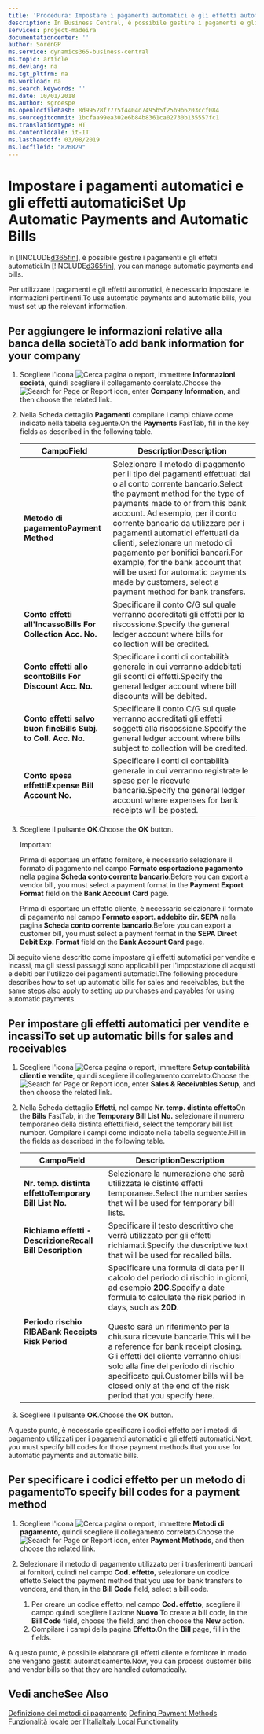 ```yaml
---
title: 'Procedura: Impostare i pagamenti automatici e gli effetti automatici'
description: In Business Central, è possibile gestire i pagamenti e gli effetti automatici.
services: project-madeira
documentationcenter: ''
author: SorenGP
ms.service: dynamics365-business-central
ms.topic: article
ms.devlang: na
ms.tgt_pltfrm: na
ms.workload: na
ms.search.keywords: ''
ms.date: 10/01/2018
ms.author: sgroespe
ms.openlocfilehash: 8d99528f7775f4404d7495b5f25b9b6203ccf084
ms.sourcegitcommit: 1bcfaa99ea302e6b84b8361ca02730b135557fc1
ms.translationtype: HT
ms.contentlocale: it-IT
ms.lasthandoff: 03/08/2019
ms.locfileid: "826829"
---
```

# <a name="set-up-automatic-payments-and-automatic-bills"></a><span data-ttu-id="d82a8-103">Impostare i pagamenti automatici e gli effetti automatici</span><span class="sxs-lookup"><span data-stu-id="d82a8-103">Set Up Automatic Payments and Automatic Bills</span></span>
<span data-ttu-id="d82a8-104">In [!INCLUDE[d365fin](../../includes/d365fin_md.md)], è possibile gestire i pagamenti e gli effetti automatici.</span><span class="sxs-lookup"><span data-stu-id="d82a8-104">In [!INCLUDE[d365fin](../../includes/d365fin_md.md)], you can manage automatic payments and bills.</span></span>  

<span data-ttu-id="d82a8-105">Per utilizzare i pagamenti e gli effetti automatici, è necessario impostare le informazioni pertinenti.</span><span class="sxs-lookup"><span data-stu-id="d82a8-105">To use automatic payments and automatic bills, you must set up the relevant information.</span></span>  

## <a name="to-add-bank-information-for-your-company"></a><span data-ttu-id="d82a8-106">Per aggiungere le informazioni relative alla banca della società</span><span class="sxs-lookup"><span data-stu-id="d82a8-106">To add bank information for your company</span></span>  

1.  <span data-ttu-id="d82a8-107">Scegliere l'icona ![Cerca pagina o report](../../media/ui-search/search_small.png "icona Cerca pagina o report"), immettere **Informazioni società**, quindi scegliere il collegamento correlato.</span><span class="sxs-lookup"><span data-stu-id="d82a8-107">Choose the ![Search for Page or Report](../../media/ui-search/search_small.png "Search for Page or Report icon") icon, enter **Company Information**, and then choose the related link.</span></span>  
2.  <span data-ttu-id="d82a8-108">Nella Scheda dettaglio **Pagamenti** compilare i campi chiave come indicato nella tabella seguente.</span><span class="sxs-lookup"><span data-stu-id="d82a8-108">On the **Payments** FastTab, fill in the key fields as described in the following table.</span></span>  

    |<span data-ttu-id="d82a8-109">Campo</span><span class="sxs-lookup"><span data-stu-id="d82a8-109">Field</span></span>|<span data-ttu-id="d82a8-110">Description</span><span class="sxs-lookup"><span data-stu-id="d82a8-110">Description</span></span>|  
    |------------------------------------|---------------------------------------|  
    |<span data-ttu-id="d82a8-111">**Metodo di pagamento**</span><span class="sxs-lookup"><span data-stu-id="d82a8-111">**Payment Method**</span></span>|<span data-ttu-id="d82a8-112">Selezionare il metodo di pagamento per il tipo dei pagamenti effettuati dal o al conto corrente bancario.</span><span class="sxs-lookup"><span data-stu-id="d82a8-112">Select the payment method for the type of payments made to or from this bank account.</span></span> <span data-ttu-id="d82a8-113">Ad esempio, per il conto corrente bancario da utilizzare per i pagamenti automatici effettuati da clienti, selezionare un metodo di pagamento per bonifici bancari.</span><span class="sxs-lookup"><span data-stu-id="d82a8-113">For example, for the bank account that will be used for automatic payments made by customers, select a payment method for bank transfers.</span></span>|  
    |<span data-ttu-id="d82a8-114">**Conto effetti all'Incasso**</span><span class="sxs-lookup"><span data-stu-id="d82a8-114">**Bills For Collection Acc. No.**</span></span>|<span data-ttu-id="d82a8-115">Specificare il conto C/G sul quale verranno accreditati gli effetti per la riscossione.</span><span class="sxs-lookup"><span data-stu-id="d82a8-115">Specify the general ledger account where bills for collection will be credited.</span></span>|  
    |<span data-ttu-id="d82a8-116">**Conto effetti allo sconto**</span><span class="sxs-lookup"><span data-stu-id="d82a8-116">**Bills For Discount Acc. No.**</span></span>|<span data-ttu-id="d82a8-117">Specificare i conti di contabilità generale in cui verranno addebitati gli sconti di effetti.</span><span class="sxs-lookup"><span data-stu-id="d82a8-117">Specify the general ledger account where bill discounts will be debited.</span></span>|  
    |<span data-ttu-id="d82a8-118">**Conto effetti salvo buon fine**</span><span class="sxs-lookup"><span data-stu-id="d82a8-118">**Bills Subj. to Coll. Acc. No.**</span></span>|<span data-ttu-id="d82a8-119">Specificare il conto C/G sul quale verranno accreditati gli effetti soggetti alla riscossione.</span><span class="sxs-lookup"><span data-stu-id="d82a8-119">Specify the general ledger account where bills subject to collection will be credited.</span></span>|  
    |<span data-ttu-id="d82a8-120">**Conto spesa effetti**</span><span class="sxs-lookup"><span data-stu-id="d82a8-120">**Expense Bill Account No.**</span></span>|<span data-ttu-id="d82a8-121">Specificare i conti di contabilità generale in cui verranno registrate le spese per le ricevute bancarie.</span><span class="sxs-lookup"><span data-stu-id="d82a8-121">Specify the general ledger account where expenses for bank receipts will be posted.</span></span>|  

5.  <span data-ttu-id="d82a8-122">Scegliere il pulsante **OK**.</span><span class="sxs-lookup"><span data-stu-id="d82a8-122">Choose the **OK** button.</span></span>  

    > [!IMPORTANT]  
    >  <span data-ttu-id="d82a8-123">Prima di esportare un effetto fornitore, è necessario selezionare il formato di pagamento nel campo **Formato esportazione pagamento** nella pagina **Scheda conto corrente bancario**.</span><span class="sxs-lookup"><span data-stu-id="d82a8-123">Before you can export a vendor bill, you must select a payment format in the **Payment Export Format** field on the **Bank Account Card** page.</span></span>  
    >   
    >  <span data-ttu-id="d82a8-124">Prima di esportare un effetto cliente, è necessario selezionare il formato di pagamento nel campo **Formato esport. addebito dir. SEPA** nella pagina **Scheda conto corrente bancario**.</span><span class="sxs-lookup"><span data-stu-id="d82a8-124">Before you can export a customer bill, you must select a payment format in the **SEPA Direct Debit Exp. Format** field on the **Bank Account Card** page.</span></span>  

<span data-ttu-id="d82a8-125">Di seguito viene descritto come impostare gli effetti automatici per vendite e incassi, ma gli stessi passaggi sono applicabili per l'impostazione di acquisti e debiti per l'utilizzo dei pagamenti automatici.</span><span class="sxs-lookup"><span data-stu-id="d82a8-125">The following procedure describes how to set up automatic bills for sales and receivables, but the same steps also apply to setting up purchases and payables for using automatic payments.</span></span>  

## <a name="to-set-up-automatic-bills-for-sales-and-receivables"></a><span data-ttu-id="d82a8-126">Per impostare gli effetti automatici per vendite e incassi</span><span class="sxs-lookup"><span data-stu-id="d82a8-126">To set up automatic bills for sales and receivables</span></span>  

1.  <span data-ttu-id="d82a8-127">Scegliere l'icona ![Cerca pagina o report](../../media/ui-search/search_small.png "icona Cerca pagina o report"), immettere **Setup contabilità clienti e vendite**, quindi scegliere il collegamento correlato.</span><span class="sxs-lookup"><span data-stu-id="d82a8-127">Choose the ![Search for Page or Report](../../media/ui-search/search_small.png "Search for Page or Report icon") icon, enter **Sales & Receivables Setup**, and then choose the related link.</span></span>  
2.  <span data-ttu-id="d82a8-128">Nella Scheda dettaglio **Effetti**, nel campo **Nr. temp. distinta effetto**</span><span class="sxs-lookup"><span data-stu-id="d82a8-128">On the **Bills** FastTab, in the **Temporary Bill List No.**</span></span> <span data-ttu-id="d82a8-129">selezionare il numero temporaneo della distinta effetti.</span><span class="sxs-lookup"><span data-stu-id="d82a8-129">field, select the temporary bill list number.</span></span> <span data-ttu-id="d82a8-130">Compilare i campi come indicato nella tabella seguente.</span><span class="sxs-lookup"><span data-stu-id="d82a8-130">Fill in the fields as described in the following table.</span></span>  

    |<span data-ttu-id="d82a8-131">Campo</span><span class="sxs-lookup"><span data-stu-id="d82a8-131">Field</span></span>|<span data-ttu-id="d82a8-132">Description</span><span class="sxs-lookup"><span data-stu-id="d82a8-132">Description</span></span>|  
    |---------------------------------|---------------------------------------|  
    |<span data-ttu-id="d82a8-133">**Nr. temp. distinta effetto**</span><span class="sxs-lookup"><span data-stu-id="d82a8-133">**Temporary Bill List No.**</span></span>|<span data-ttu-id="d82a8-134">Selezionare la numerazione che sarà utilizzata le distinte effetti temporanee.</span><span class="sxs-lookup"><span data-stu-id="d82a8-134">Select the number series that will be used for temporary bill lists.</span></span>|  
    |<span data-ttu-id="d82a8-135">**Richiamo effetti - Descrizione**</span><span class="sxs-lookup"><span data-stu-id="d82a8-135">**Recall Bill Description**</span></span>|<span data-ttu-id="d82a8-136">Specificare il testo descrittivo che verrà utilizzato per gli effetti richiamati.</span><span class="sxs-lookup"><span data-stu-id="d82a8-136">Specify the descriptive text that will be used for recalled bills.</span></span>|  
    |<span data-ttu-id="d82a8-137">**Periodo rischio RIBA**</span><span class="sxs-lookup"><span data-stu-id="d82a8-137">**Bank Receipts Risk Period**</span></span>|<span data-ttu-id="d82a8-138">Specificare una formula di data per il calcolo del periodo di rischio in giorni, ad esempio **20G**.</span><span class="sxs-lookup"><span data-stu-id="d82a8-138">Specify a date formula to calculate the risk period in days, such as **20D**.</span></span><br /><br /> <span data-ttu-id="d82a8-139">Questo sarà un riferimento per la chiusura ricevute bancarie.</span><span class="sxs-lookup"><span data-stu-id="d82a8-139">This will be a reference for bank receipt closing.</span></span> <span data-ttu-id="d82a8-140">Gli effetti del cliente verranno chiusi solo alla fine del periodo di rischio specificato qui.</span><span class="sxs-lookup"><span data-stu-id="d82a8-140">Customer bills will be closed only at the end of the risk period that you specify here.</span></span>|  

3.  <span data-ttu-id="d82a8-141">Scegliere il pulsante **OK**.</span><span class="sxs-lookup"><span data-stu-id="d82a8-141">Choose the **OK** button.</span></span>  

 <span data-ttu-id="d82a8-142">A questo punto, è necessario specificare i codici effetto per i metodi di pagamento utilizzati per i pagamenti automatici e gli effetti automatici.</span><span class="sxs-lookup"><span data-stu-id="d82a8-142">Next, you must specify bill codes for those payment methods that you use for automatic payments and automatic bills.</span></span>  

## <a name="to-specify-bill-codes-for-a-payment-method"></a><span data-ttu-id="d82a8-143">Per specificare i codici effetto per un metodo di pagamento</span><span class="sxs-lookup"><span data-stu-id="d82a8-143">To specify bill codes for a payment method</span></span>  

1.  <span data-ttu-id="d82a8-144">Scegliere l'icona ![Cerca pagina o report](../../media/ui-search/search_small.png "icona Cerca pagina o report"), immettere **Metodi di pagamento**, quindi scegliere il collegamento correlato.</span><span class="sxs-lookup"><span data-stu-id="d82a8-144">Choose the ![Search for Page or Report](../../media/ui-search/search_small.png "Search for Page or Report icon") icon, enter **Payment Methods**, and then choose the related link.</span></span>  
2.  <span data-ttu-id="d82a8-145">Selezionare il metodo di pagamento utilizzato per i trasferimenti bancari ai fornitori, quindi nel campo **Cod. effetto**, selezionare un codice effetto.</span><span class="sxs-lookup"><span data-stu-id="d82a8-145">Select the payment method that you use for bank transfers to vendors, and then, in the **Bill Code** field, select a bill code.</span></span>  

    1.  <span data-ttu-id="d82a8-146">Per creare un codice effetto, nel campo **Cod. effetto**, scegliere il campo quindi scegliere l'azione **Nuovo**.</span><span class="sxs-lookup"><span data-stu-id="d82a8-146">To create a bill code, in the **Bill Code** field, choose the field, and then choose the **New** action.</span></span>  
    2.  <span data-ttu-id="d82a8-147">Compilare i campi della pagina **Effetto**.</span><span class="sxs-lookup"><span data-stu-id="d82a8-147">On the **Bill** page, fill in the fields.</span></span>

<span data-ttu-id="d82a8-148">A questo punto, è possibile elaborare gli effetti cliente e fornitore in modo che vengano gestiti automaticamente.</span><span class="sxs-lookup"><span data-stu-id="d82a8-148">Now, you can process customer bills and vendor bills so that they are handled automatically.</span></span>  

## <a name="see-also"></a><span data-ttu-id="d82a8-149">Vedi anche</span><span class="sxs-lookup"><span data-stu-id="d82a8-149">See Also</span></span>  
 <span data-ttu-id="d82a8-150">[Definizione dei metodi di pagamento](../../finance-payment-methods.md)   </span><span class="sxs-lookup"><span data-stu-id="d82a8-150">[Defining Payment Methods](../../finance-payment-methods.md)   </span></span>  
  [<span data-ttu-id="d82a8-151">Funzionalità locale per l'Italia</span><span class="sxs-lookup"><span data-stu-id="d82a8-151">Italy Local Functionality</span></span>](italy-local-functionality.md)
